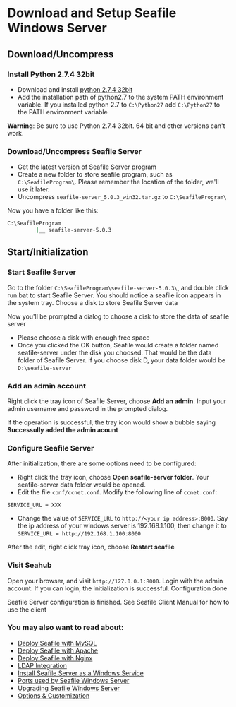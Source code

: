 # Download and Setup Seafile Windows Server

## Download/Uncompress
### Install Python 2.7.4 32bit

- Download and install [python 2.7.4 32bit](http://python.org/ftp/python/2.7.4/python-2.7.4.msi)
- Add the installation path of python2.7 to the system PATH environment variable. If you installed python 2.7 to ``C:\Python27`` add ``C:\Python27`` to the PATH environment variable


**Warning**: Be sure to use Python 2.7.4 32bit. 64 bit and other versions can't work.

### Download/Uncompress Seafile Server

- Get the latest version of Seafile Server program
- Create a new folder to store seafile program, such as ``C:\SeafileProgram\``. Please remember the location of the folder, we'll use it later.
- Uncompress ``seafile-server_5.0.3_win32.tar.gz`` to ``C:\SeafileProgram\``

Now you have a folder like this:
```sh
C:\SeafileProgram
         |__ seafile-server-5.0.3
```
## Start/Initialization

### Start Seafile Server

Go to the folder ``C:\SeafileProgram\seafile-server-5.0.3\``, and double click run.bat to start Seafile Server. You should notice a seafile icon appears in the system tray.
Choose a disk to store Seafile Server data

Now you'll be prompted a dialog to choose a disk to store the data of seafile server

- Please choose a disk with enough free space
- Once you clicked the OK button, Seafile would create a folder named seafile-server under the disk you choosed. That would be the data folder of Seafile Server. If you choose disk D, your data folder would be ``D:\seafile-server``

### Add an admin account

Right click the tray icon of Seafile Server, choose __Add an admin__. Input your admin username and password in the prompted dialog.

If the operation is successful, the tray icon would show a bubble saying __Successully added the admin acount__

### Configure Seafile Server

After initialization, there are some options need to be configured:

- Right click the tray icon, choose __Open seafile-server folder__. Your seafile-server data folder would be opened.
- Edit the file `conf/ccnet.conf`. Modify the following line of `ccnet.conf`:
```
SERVICE_URL = XXX
```

- Change the value of `SERVICE_URL` to `http://<your ip address>:8000`. Say the ip address of your windows server is 192.168.1.100, then change it to `SERVICE_URL = http://192.168.1.100:8000`

After the edit, right click tray icon, choose __Restart seafile__

### Visit Seahub

Open your browser, and visit `http://127.0.0.1:8000`. Login with the admin account. If you can login, the initialization is successful.
Configuration done

Seafile Server configuration is finished. See Seafile Client Manual for how to use the client

### You may also want to read about:

- [Deploy Seafile with MySQL](deploy_with_mysql.md)
- [Deploy Seafile with Apache](deploy_with_apache.md)
- [Deploy Seafile with Nginx](deploy_with_nginx.md)
- [LDAP Integration](../deploy/using_ldap.md)
- [Install Seafile Server as a Windows Service](install_seafile_server_as_a_windows_service.md)
- [Ports used by Seafile Windows Server](ports_used_by_seafile_windows_server.md)
- [Upgrading Seafile Windows Server](upgrading_seafile_windows_server.md)
- [Options & Customization](../deploy/server_configuration.md)
